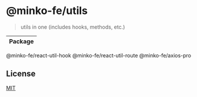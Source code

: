 # @minko-fe/utils

> utils in one (includes hooks, methods, etc.)

Package |
---------|
 @minko-fe/react-util-hook
 @minko-fe/react-util-route
 @minko-fe/axios-pro

## License

[MIT](LICENSE)
